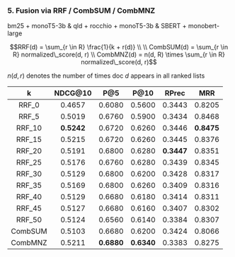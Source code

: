 ### 5. Fusion via RRF / CombSUM / CombMNZ
bm25 + monoT5-3b & qld + rocchio + monoT5-3b & SBERT + monobert-large

$$RRF(d) = \sum_{r \in R} \frac{1}{k + r(d)} \\
 \\ CombSUM(d) = \sum_{r \in R} normalized\_score(d, r) \\
 CombMNZ(d) = n(d, R) \times \sum_{r \in R} normalized\_score(d, r)$$

$n(d, r)$ denotes the number of times doc $d$ appears in all ranked lists


| k | NDCG@10 | P@5 | P@10 | RPrec | MRR |
| :-----------: | :-----------: | :-----------: | :-----------: | :-----------: | :-----------: |
|RRF_0|0.4657|0.6080|0.5600|0.3443|0.8205|
|RRF_5|0.5019|0.6760|0.5900|0.3434|0.8468|
|RRF_10|**0.5242**|0.6720|0.6260|0.3446|**0.8475**|
|RRF_15|0.5215|0.6720|0.6260|0.3445|0.8376|
|RRF_20|0.5191|0.6800|0.6280|**0.3447**|0.8351|
|RRF_25|0.5176|0.6760|0.6280|0.3439|0.8345|
|RRF_30|0.5129|0.6800|0.6200|0.3428|0.8317|
|RRF_35|0.5169|0.6800|0.6260|0.3409|0.8316|
|RRF_40|0.5129|0.6680|0.6180|0.3414|0.8311|
|RRF_45|0.5127|0.6680|0.6160|0.3407|0.8302|
|RRF_50|0.5124|0.6560|0.6140|0.3384|0.8307|
|CombSUM|0.5103|0.6680|0.6200|0.3424|0.8066|
|CombMNZ|0.5211|**0.6880**|**0.6340**|0.3383|0.8275|
